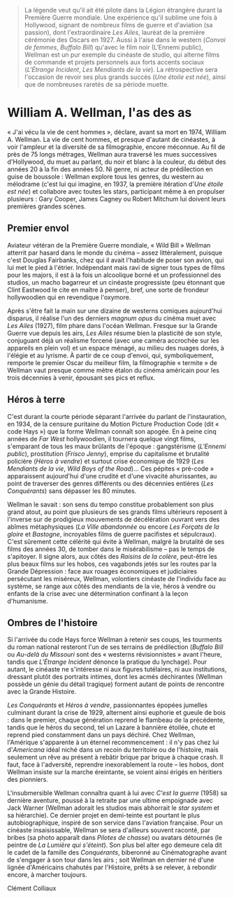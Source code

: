 > La légende veut qu'il ait été pilote dans la Légion étrangère durant la Première Guerre mondiale. Une expérience qu'il sublime une fois à Hollywood, signant de nombreux films de guerre et d'aviation (sa passion), dont l'extraordinaire _Les Ailes_, lauréat de la première cérémonie des Oscars en 1927. Aussi à l'aise dans le western (_Convoi de femmes_, _Buffalo Bill_) qu'avec le film noir (L'Ennemi public), Wellman est un pur exemple du cinéaste de studio, qui alterne films de commande et projets personnels aux forts accents sociaux (_L'Étrange Incident_, _Les Mendiants de la vie_). La rétrospective sera l'occasion de revoir ses plus grands succès (_Une étoile est née_), ainsi que de nombreuses raretés de sa période muette.

# William A. Wellman, l'as des as

« J'ai vécu la vie de cent hommes », déclare, avant sa mort en 1974, William A. Wellman. La vie de cent hommes, et presque d'autant de cinéastes, à voir l'ampleur et la diversité de sa filmographie, encore méconnue. Au fil de près de 75 longs métrages, Wellman aura traversé les mues successives d'Hollywood, du muet au parlant, du noir et blanc à la couleur, du début des années 20 à la fin des années 50. Ni genre, ni acteur de prédilection en guise de boussole : Wellman explore tous les genres, du western au mélodrame (c'est lui qui imagine, en 1937, la première itération d'_Une étoile est née_) et collabore avec toutes les stars, participant même à en propulser plusieurs : Gary Cooper, James Cagney ou Robert Mitchum lui doivent leurs premières grandes scènes.

## Premier envol

Aviateur vétéran de la Première Guerre mondiale, « Wild Bill » Wellman atterrit par hasard dans le monde du cinéma – assez littéralement, puisque c'est Douglas Fairbanks, chez qui il avait l'habitude de poser son avion, qui lui met le pied à l'étrier. Indépendant mais ravi de signer tous types de films pour les majors, il est à la fois un alcoolique borné et un professionnel des studios, un macho bagarreur et un cinéaste progressiste (peu étonnant que Clint Eastwood le cite en maître à penser), bref, une sorte de frondeur hollywoodien qui en revendique l'oxymore.

Après s'être fait la main sur une dizaine de westerns comiques aujourd'hui disparus, il réalise l'un des derniers _magnum opus_ du cinéma muet avec _Les Ailes_ (1927), film phare dans l'océan Wellman. Fresque sur la Grande Guerre vue depuis les airs, _Les Ailes_ résume bien la plasticité de son style, conjuguant déjà un réalisme forcené (avec une caméra accrochée sur les appareils en plein vol) et un espace ménagé, au milieu des nuages dorés, à l'élégie et au lyrisme. À partir de ce coup d'envoi, qui, symboliquement, remporte le premier Oscar du meilleur film, la filmographie « termite » de Wellman vaut presque comme mètre étalon du cinéma américain pour les trois décennies à venir, épousant ses pics et reflux.

## Héros à terre

C'est durant la courte période séparant l'arrivée du parlant de l'instauration, en 1934, de la censure puritaine du Motion Picture Production Code (dit « code Hays ») que la forme Wellman connaît son apogée. En à peine cinq années de _Far West_ hollywoodien, il tournera quelque vingt films, s'emparant de tous les maux brûlants de l'époque : gangstérisme (_L'Ennemi public_), prostitution (_Frisco Jenny_), emprise du capitalisme et brutalité policière (_Héros à vendre_) et surtout crise économique de 1929 (_Les Mendiants de la vie_, _Wild Boys of the Road_)... Ces pépites « pré-code » apparaissent aujourd'hui d'une crudité et d'une vivacité ahurissantes, au point de traverser des genres différents ou des décennies entières (_Les Conquérants_) sans dépasser les 80 minutes.

Wellman le savait : son sens du tempo constitue probablement son plus grand atout, au point que plusieurs de ses grands films ultérieurs reposent à l'inverse sur de prodigieux mouvements de décélération ouvrant vers des abîmes métaphysiques (_La Ville abandonnée_ ou encore _Les Forçats de la gloire_ et _Bastogne_, incroyables films de guerre pacifistes et sépulcraux). C'est sûrement cette célérité qui évite à Wellman, malgré la brutalité de ses films des années 30, de tomber dans le misérabilisme – pas le temps de s'apitoyer. Il signe alors, aux côtés des _Raisins de la colère_, peut-être les plus beaux films sur les hobos, ces vagabonds jetés sur les routes par la Grande Dépression : face aux rouages économiques et judiciaires persécutant les miséreux, Wellman, volontiers cinéaste de l'individu face au système, se range aux côtés des mendiants de la vie, héros à vendre ou enfants de la crise avec une détermination confinant à la leçon d'humanisme.

## Ombres de l'histoire

Si l'arrivée du code Hays force Wellman à retenir ses coups, les tourments du roman national resteront l'un de ses terrains de prédilection (_Buffalo Bill_ ou _Au-delà du Missouri_ sont des « westerns révisionnistes » avant l'heure, tandis que _L'Étrange Incident_ dénonce la pratique du lynchage). Pour autant, le cinéaste ne s'intéresse ni aux figures tutélaires, ni aux institutions, dressant plutôt des portraits intimes, dont les acmés déchirantes (Wellman possède un génie du détail tragique) forment autant de points de rencontre avec la Grande Histoire.

_Les Conquérants_ et _Héros à vendre_, passionnantes épopées jumelles culminant durant la crise de 1929, alternent ainsi euphorie et gueule de bois : dans le premier, chaque génération reprend le flambeau de la précédente, tandis que le héros du second, tel un Lazare à bannière étoilée, chute et reprend pied constamment dans un pays déchiré. Chez Wellman, l'Amérique s'apparente à un éternel recommencement : il n'y pas chez lui d'_Americana_ idéal niché dans un recoin du territoire ou de l'histoire, mais seulement un rêve au présent à rebâtir brique par brique à chaque crash. Il faut, face à l'adversité, reprendre inexorablement la route – les hobos, dont Wellman insiste sur la marche éreintante, se voient ainsi érigés en héritiers des pionniers.

L'insubmersible Wellman connaîtra quant à lui avec _C'est la guerre_ (1958) sa dernière aventure, poussé à la retraite par une ultime empoignade avec Jack Warner (Wellman adorait les studios mais abhorrait le _star system_ et sa hiérarchie). Ce dernier projet en demi-teinte est pourtant le plus autobiographique, inspiré de son service dans l'aviation française. Pour un cinéaste insaisissable, Wellman se sera d'ailleurs souvent raconté, par bribes (sa photo apparaît dans _Pilotes de chasse_) ou avatars détournés (le peintre de _La Lumière qui s'éteint_). Son plus bel alter ego demeure cela dit le cadet de la famille des _Conquérants_, biberonné au Cinématographe avant de s'engager à son tour dans les airs ; soit Wellman en dernier né d'une lignée d'Américains chahutés par l'Histoire, prêts à se relever, à rebondir encore, à marcher toujours.

<div class="author">Clément Colliaux</div>
